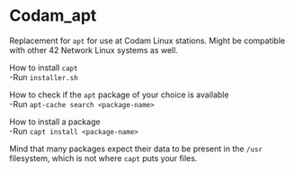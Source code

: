 # Codam_apt
Replacement for `apt` for use at Codam Linux stations. Might be compatible with other 42 Network Linux systems as well.

How to install `capt`\
-Run `installer.sh`

How to check if the `apt` package of your choice is available\
-Run `apt-cache search <package-name>`

How to install a package\
-Run `capt install <package-name>`

Mind that many packages expect their data to be present in the `/usr` filesystem, which is not where `capt` puts your files.

